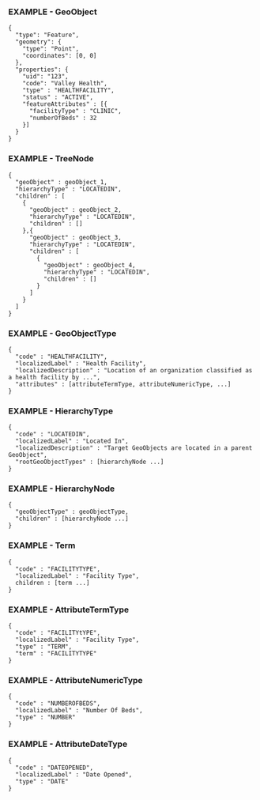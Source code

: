 ### EXAMPLE - GeoObject

```
{
  "type": "Feature",
  "geometry": {
    "type": "Point",
    "coordinates": [0, 0]
  },
  "properties": {
    "uid": "123",
    "code": "Valley Health",
    "type" : "HEALTHFACILITY",
    "status" : "ACTIVE",
    "featureAttributes" : [{
      "facilityType" : "CLINIC",
      "numberOfBeds" : 32
    }]
  }
}
```

### EXAMPLE - TreeNode
```
{
  "geoObject" : geoObject_1,
  "hierarchyType" : "LOCATEDIN",
  "children" : [
    {
      "geoObject" : geoObject_2,
      "hierarchyType" : "LOCATEDIN",
      "children" : []
    },{
      "geoObject" : geoObject_3,
      "hierarchyType" : "LOCATEDIN",
      "children" : [
        {
          "geoObject" : geoObject_4,
          "hierarchyType" : "LOCATEDIN",
          "children" : []
        }
      ]
    }
  ]
}
```

### EXAMPLE - GeoObjectType
```
{
  "code" : "HEALTHFACILITY",
  "localizedLabel" : "Health Facility",
  "localizedDescription" : "Location of an organization classified as a health facility by ...",
  "attributes" : [attributeTermType, attributeNumericType, ...]
}
```

### EXAMPLE - HierarchyType
```
{
  "code" : "LOCATEDIN",
  "localizedLabel" : "Located In",
  "localizedDescription" : "Target GeoObjects are located in a parent GeoObject",
  "rootGeoObjectTypes" : [hierarchyNode ...]
}
```

### EXAMPLE - HierarchyNode
```
{
  "geoObjectType" : geoObjectType, 
  "children" : [hierarchyNode ...]
}
```

### EXAMPLE - Term
```
{
  "code" : "FACILITYTYPE",
  "localizedLabel" : "Facility Type",
  children : [term ...]
}
```

### EXAMPLE - AttributeTermType
```
{
  "code" : "FACILITYtYPE",
  "localizedLabel" : "Facility Type",
  "type" : "TERM",
  "term" : "FACILITYTYPE"
}
```

### EXAMPLE - AttributeNumericType
```
{
  "code" : "NUMBEROFBEDS",
  "localizedLabel" : "Number Of Beds",
  "type" : "NUMBER"
}
```

### EXAMPLE - AttributeDateType
```
{
  "code" : "DATEOPENED",
  "localizedLabel" : "Date Opened",
  "type" : "DATE"
}
```
